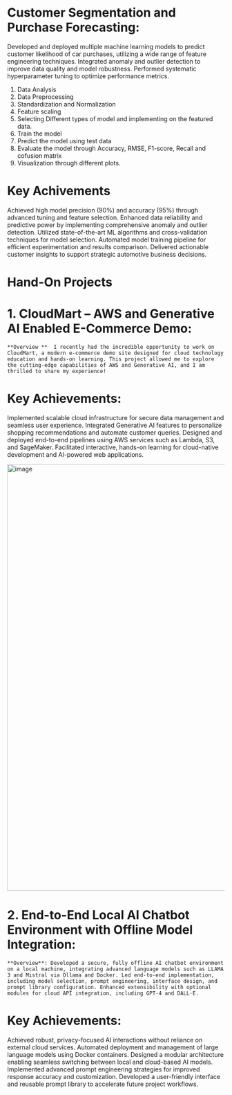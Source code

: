 # Customer Segmentation and Purchase Forecasting:

Developed and deployed multiple machine learning models to predict customer likelihood of car purchases, utilizing a wide range of feature engineering techniques. Integrated anomaly and outlier detection to improve data quality and model robustness. Performed systematic hyperparameter tuning to optimize performance metrics.

1. Data Analysis
2. Data Preprocessing
3. Standardization and Normalization
4. Feature scaling
5. Selecting Different types of model and implementing on the featured data.
6. Train the model
7. Predict the model using test data
8. Evaluate the model through Accuracy, RMSE, F1-score, Recall and cofusion matrix
9. Visualization through different plots.

# Key Achivements
  Achieved high model precision (90%) and accuracy (95%) through advanced tuning and feature selection.
  Enhanced data reliability and predictive power by implementing comprehensive anomaly and outlier detection.
  Utilized state-of-the-art ML algorithms and cross-validation techniques for model selection.
  Automated model training pipeline for efficient experimentation and results comparison.
  Delivered actionable customer insights to support strategic automotive business decisions.

# Hand-On Projects
# 1. CloudMart – AWS and Generative AI Enabled E-Commerce Demo:
   
    **Overview **  I recently had the incredible opportunity to work on CloudMart, a modern e-commerce demo site designed for cloud technology education and hands-on learning. This project allowed me to explore the cutting-edge capabilities of AWS and Generative AI, and I am thrilled to share my experience!

 # Key Achievements:
   Implemented scalable cloud infrastructure for secure data management and seamless user experience.
   Integrated Generative AI features to personalize shopping recommendations and automate customer queries.
   Designed and deployed end-to-end pipelines using AWS services such as Lambda, S3, and SageMaker.
   Facilitated interactive, hands-on learning for cloud-native development and AI-powered web applications.
   
   <img width="1892" height="986" alt="image" src="https://github.com/user-attachments/assets/92b6e946-bb4e-4a29-bf2c-6a85184553f3" />

# 2. End-to-End Local AI Chatbot Environment with Offline Model Integration:
   
    **Overview**: Developed a secure, fully offline AI chatbot environment on a local machine, integrating advanced language models such as LLAMA 3 and Mistral via Ollama and Docker. Led end-to-end implementation, including model selection, prompt engineering, interface design, and prompt library configuration. Enhanced extensibility with optional modules for cloud API integration, including GPT-4 and DALL·E.

 # Key Achievements:
   Achieved robust, privacy-focused AI interactions without reliance on external cloud services.
   Automated deployment and management of large language models using Docker containers.
   Designed a modular architecture enabling seamless switching between local and cloud-based AI models.
   Implemented advanced prompt engineering strategies for improved response accuracy and customization.
   Developed a user-friendly interface and reusable prompt library to accelerate future project workflows.
